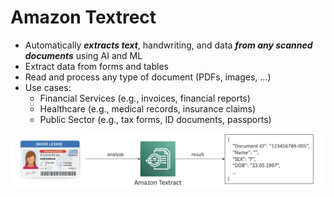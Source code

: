 # Amazon Textrect

- Automatically ***extracts text***, handwriting, and data ***from any scanned
documents*** using AI and ML
- Extract data from forms and tables
- Read and process any type of document (PDFs, images, …)
- Use cases:
    - Financial Services (e.g., invoices, financial reports)
    - Healthcare (e.g., medical records, insurance claims)
    - Public Sector (e.g., tax forms, ID documents, passports)

![image.png](Amazon%20Textrect%20174d5f4e5b4f809ab9bdf72cb3d5fbb3/image.png)
